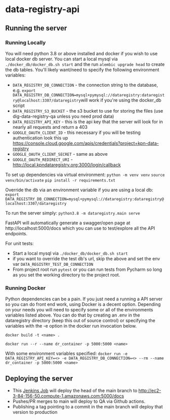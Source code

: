 # data-registry-api

## Running the server
### Running Locally
You will need python 3.8 or above installed and docker if you wish to use local docker db server.
You can start a local mysql via `./docker_db/docker_db.sh start` and the run `alembic upgrade head` to create the db tables.
You'll likely want/need to specify the following environment variables:
- `DATA_REGISTRY_DB_CONNECTION` - the connection string to the database, e.g. `export DATA_REGISTRY_DB_CONNECTION=mysql+pymysql://dataregistry:dataregistry@localhost:3307/dataregistry`will work if you're using the docker_db script
- `DATA_REGISTRY_S3_BUCKET` - the s3 bucket to use for storing the files (use dig-data-registry-qa unless you need prod data)
- `DATA_REGISTRY_API_KEY` - this is the api key that the server will look for in nearly all requests and return a 403
- `GOOGLE_OAUTH_CLIENT_ID` - this necessary if you will be testing authentication look this up https://console.cloud.google.com/apis/credentials?project=kpn-data-registry
- `GOOGLE_OAUTH_CLIENT_SECRET` - same as above
- `GOOGLE_OAUTH_REDIRECT_URI` - http://local.kpndataregistry.org:3000/login/callback

To set up dependencies via virtual environment:
`python -m venv venv`
`source venv/bin/activate`
`pip install -r requirements.txt`

Override the db via an environment variable if you are using a local db:
`export DATA_REGISTRY_DB_CONNECTION=mysql+pymysql://dataregistry:dataregistry@localhost:3307/dataregistry`

To run the server simply:
`python3.8 -m dataregistry.main serve`

FastAPI will automatically generate a swagger/open page at http://localhost:5000/docs which you can use to test/explore all the API endpoints.

For unit tests:
- Start a local mysql via `./docker_db/docker_db.sh start`
- if you want to override the test db's url, skip the above and set the env var `DATA_REGISTRY_TEST_DB_CONNECTION`
- From project root run `pytest` or you can run tests from Pycharm so long as you set the working directory to the project root.

### Running Docker
Python dependencies can be a pain.  If you just need a running a API server so you can do front end work, using Docker
is a decent option.  Depending on your needs you will need to specify some or all of the environments variables listed above.
You can do that by creating an .env in the dataregistry directory (keep this out of source control) or specifying the 
variables with the -e option in the docker run invocation below.

`docker build -t <name> .`

`docker run --r --name dr_container -p 5000:5000 <name>`

With some environment variables specified: `docker run -e DATA_REGISTRY_API_KEY=<> -e DATA_REGISTRY_DB_CONNECTION=<> --rm --name dr_container -p 5000:5000 <name>`

## Deploying the server
- This [Jenkins Job](http://107.22.69.235:8080/view/Data%20Registry/job/DR%20-%20Backend%20-%20Dev/) will deploy the head of the main branch to http://ec2-3-84-156-50.compute-1.amazonaws.com:5000/docs
- Pushes/PR merges to main will deploy to QA via Github actions.
- Publishing a tag pointing to a commit in the main branch will deploy that version to production

